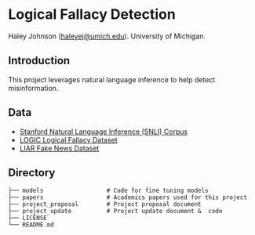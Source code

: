 # Logical Fallacy Detection

Haley Johnson (haleyej@umich.edu). University of Michigan. 

## Introduction
This project leverages natural language inference to help detect misinformation. 

## Data
* [Stanford Natural Language Inference (SNLI) Corpus](https://nlp.stanford.edu/projects/snli/)
* [LOGIC Logical Fallacy Dataset](https://arxiv.org/abs/2202.13758)
* [LIAR Fake News Dataset](https://aclanthology.org/P17-2067/)


## Directory 
```
├── models                  # Code for fine tuning models
├── papers                  # Academics papers used for this project
├── project_proposal        # Project proposal document
├── project_update          # Project update document &  code
├── LICENSE
└── README.md
```
